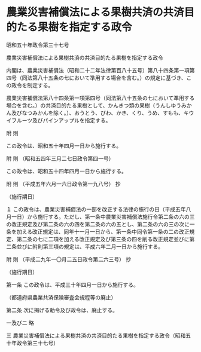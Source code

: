 # 農業災害補償法による果樹共済の共済目的たる果樹を指定する政令

昭和五十年政令第三十七号

農業災害補償法による果樹共済の共済目的たる果樹を指定する政令

内閣は、農業災害補償法（昭和二十二年法律第百八十五号）第八十四条第一項第四号（同法第八十五条の七において準用する場合を含む。）の規定に基づき、この政令を制定する。

農業災害補償法第八十四条第一項第四号（同法第八十五条の七において準用する場合を含む。）の共済目的たる果樹として、かんきつ類の果樹（うんしゆうみかん及びなつみかんを除く。）、おうとう、びわ、かき、くり、うめ、すもも、キウイフルーツ及びパインアップルを指定する。

附 則

この政令は、昭和五十年四月一日から施行する。

附 則 （昭和五四年三月二七日政令第四一号）

この政令は、昭和五十四年四月一日から施行する。

附 則 （平成五年六月一六日政令第一九八号） 抄

（施行期日）

１ この政令は、農業災害補償法の一部を改正する法律の施行の日（平成五年八月一日）から施行する。ただし、第一条中農業災害補償法施行令第二条の六の三の改正規定及び第二条の六の四を第二条の六の五とし、第二条の六の三の次に一条を加える改正規定は、同年十一月一日から、第一条中同令第一条の二の改正規定、第二条の七に二項を加える改正規定及び第三条の四を削る改正規定並びに第二条並びに附則第三項の規定は、平成六年二月一日から施行する。

附 則 （平成二九年一〇月二五日政令第二六三号） 抄

（施行期日）

第一条 この政令は、平成三十年四月一日から施行する。

（都道府県農業共済保険審査会規程等の廃止）

第二条 次に掲げる勅令及び政令は、廃止する。

一及び二 略

三 農業災害補償法による果樹共済の共済目的たる果樹を指定する政令（昭和五十年政令第三十七号）
